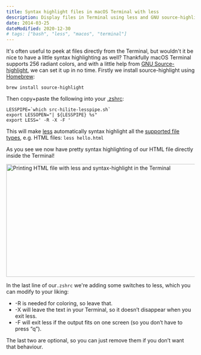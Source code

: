```yaml
---
title: Syntax highlight files in macOS Terminal with less
description: Display files in Terminal using less and GNU source-highlight. Install with Homebrew and setup with only three lines in .zshrc.
date: 2014-03-25
dateModified: 2020-12-30
# tags: ["bash", "less", "macos", "terminal"]
---
```


It's often useful to peek at files directly from the Terminal, but wouldn't it be nice to have a little syntax highlighting as well? Thankfully macOS Terminal supports 256 radiant colors, and with a little help from [GNU Source-highlight](https://www.gnu.org/software/src-highlite/source-highlight.html), we can set it up in no time. Firstly we install source-highlight using [Homebrew](https://brew.sh/):

<!-- more-->

```shell
brew install source-highlight
```

Then copy+paste the following into your [.zshrc](https://unix.stackexchange.com/questions/71253/what-should-shouldnt-go-in-zshenv-zshrc-zlogin-zprofile-zlogout):

```shell
LESSPIPE=`which src-hilite-lesspipe.sh`
export LESSOPEN="| ${LESSPIPE} %s"
export LESS=' -R -X -F '
```

This will make [less](https://ss64.com/osx/less.html) automatically syntax highlight all the [supported file types](https://www.gnu.org/software/src-highlite/source-highlight.html#Supported-languages), e.g. HTML files: `less hello.html`

As you see we now have pretty syntax highlighting of our HTML file directly inside the Terminal!

<p>
  <picture>
    <source srcset="/images/blog/syntax-highlight-files-macos-terminal-less/terminal.webp, /images/blog/syntax-highlight-files-macos-terminal-less/terminal@2x.webp 2x" type="image/webp">
    <img
      alt="Printing HTML file with less and syntax-highlight in the Terminal"
      itemprop="image"
      src="/images/blog/syntax-highlight-files-macos-terminal-less/terminal.png"
      srcset="/images/blog/syntax-highlight-files-macos-terminal-less/terminal@2x.png 2x"
      width="647"
      height="301"
    >
  </picture>
</p>

In the last line of our`.zshrc` we're adding some switches to less, which you can modify to your liking:

* -R is needed for coloring, so leave that.
* -X will leave the text in your Terminal, so it doesn’t disappear when you exit less.
* -F will exit less if the output fits on one screen (so you don’t have to press “q”).

The last two are optional, so you can just remove them if you don’t want that behaviour.
